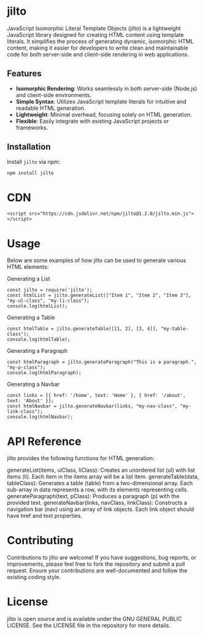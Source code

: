 # jilto
JavaScript Isomorphic Literal Template Objects (jilto) is a lightweight JavaScript library designed for creating HTML content using template literals. It simplifies the process of generating dynamic, isomorphic HTML content, making it easier for developers to write clean and maintainable code for both server-side and client-side rendering in web applications.

## Features
- **Isomorphic Rendering**: Works seamlessly in both server-side (Node.js) and client-side environments.
- **Simple Syntax**: Utilizes JavaScript template literals for intuitive and readable HTML generation.
- **Lightweight**: Minimal overhead, focusing solely on HTML generation.
- **Flexible**: Easily integrate with existing JavaScript projects or frameworks.

## Installation
Install `jilto` via npm:

```bash
npm install jilto
```

# CDN

```code
<script src="https://cdn.jsdelivr.net/npm/jilto@1.2.0/jilto.min.js"></script>
```

# Usage

Below are some examples of how jilto can be used to generate various HTML elements:

Generating a List

```code
const jilto = require('jilto');
const htmlList = jilto.generateList(["Item 1", "Item 2", "Item 3"], "my-ul-class", "my-li-class");
console.log(htmlList);

```


Generating a Table

```code
const htmlTable = jilto.generateTable([[1, 2], [3, 4]], "my-table-class");
console.log(htmlTable);
```


Generating a Paragraph

```code
const htmlParagraph = jilto.generateParagraph("This is a paragraph.", "my-p-class");
console.log(htmlParagraph);
```


Generating a Navbar
```code
const links = [{ href: '/home', text: 'Home' }, { href: '/about', text: 'About' }];
const htmlNavbar = jilto.generateNavbar(links, "my-nav-class", "my-link-class");
console.log(htmlNavbar);
```

# API Reference

jilto provides the following functions for HTML generation:

generateList(items, ulClass, liClass): Creates an unordered list (ul) with list items (li). Each item in the items array will be a list item.
generateTable(data, tableClass): Generates a table (table) from a two-dimensional array. Each sub-array in data represents a row, with its elements representing cells.
generateParagraph(text, pClass): Produces a paragraph (p) with the provided text.
generateNavbar(links, navClass, linkClass): Constructs a navigation bar (nav) using an array of link objects. Each link object should have href and text properties.


# Contributing

Contributions to jilto are welcome! If you have suggestions, bug reports, or improvements, please feel free to fork the repository and submit a pull request. Ensure your contributions are well-documented and follow the existing coding style.

# License

jilto is open source and is available under the GNU GENERAL PUBLIC LICENSE. See the LICENSE file in the repository for more details.